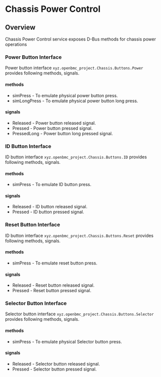 # Chassis Power Control

## Overview
Chassis Power Control service exposes D-Bus methods for chassis power operations

### Power Button Interface
Power button interface `xyz.openbmc_project.Chassis.Buttons.Power`
provides following methods, signals.

#### methods
* simPress - To emulate physical power button press.
* simLongPress - To emulate physical power button long press.

#### signals
* Released - Power button released signal.
* Pressed - Power button pressed signal.
* PressedLong - Power button long pressed signal.

### ID Button Interface
ID button interface `xyz.openbmc_project.Chassis.Buttons.ID`
provides following methods, signals.

#### methods
* simPress - To emulate ID button press.

#### signals
* Released - ID button released signal.
* Pressed - ID button pressed signal.

### Reset Button Interface
ID button interface `xyz.openbmc_project.Chassis.Buttons.Reset`
provides following methods, signals.

#### methods
* simPress - To emulate reset button press.

#### signals
* Released - Reset button released signal.
* Pressed - Reset button pressed signal.

### Selector Button Interface
Selector button interface `xyz.openbmc_project.Chassis.Buttons.Selector`
provides following methods, signals.

#### methods
* simPress - To emulate physical Selector button press.

#### signals
* Released - Selector button released signal.
* Pressed - Selector button pressed signal.
